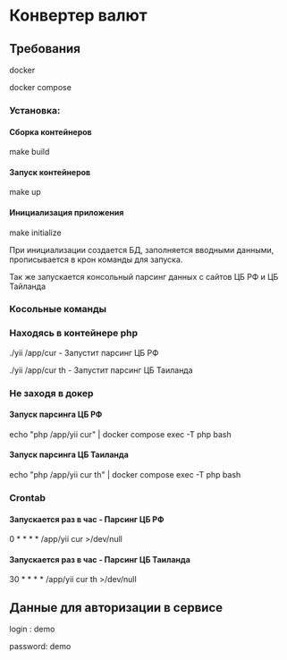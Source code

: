 # Конвертер валют

## Требования
docker 

docker compose

### Установка:

#### Сборка контейнеров
make build

#### Запуск контейнеров
make up

#### Инициализация приложения

make initialize

При инициализации создается БД, заполняется вводными данными, прописывается в крон команды для запуска.

Так же запускается консольный парсинг данных с сайтов ЦБ РФ и ЦБ Тайланда

### Косольные команды

### Находясь в контейнере php
./yii /app/cur - Запустит парсинг ЦБ РФ

./yii /app/cur th - Запустит парсинг ЦБ Таиланда

### Не заходя в докер

#### Запуск парсинга ЦБ РФ
echo "php /app/yii cur" | docker compose exec -T php bash

#### Запуск парсинга ЦБ Таиланда
echo "php /app/yii cur th" | docker compose exec -T php bash

### Crontab
#### Запускается раз в час - Парсинг ЦБ РФ
0 * * * * /app/yii cur >/dev/null

#### Запускается раз в час - Парсинг ЦБ Таиланда
30 * * * * /app/yii cur th >/dev/null

## Данные для авторизации в сервисе
login : demo

password: demo